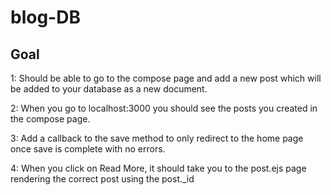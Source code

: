 # blog-DB
## Goal

1: Should be able to go to the compose page and add a new post which will be added to your database as a new document.

2: When you go to localhost:3000 you should see the posts you created in the compose page.

3: Add a callback to the save method to only redirect to the home page once save is complete with no errors.

4: When you click on Read More, it should take you to the post.ejs page rendering the correct post using the post._id
